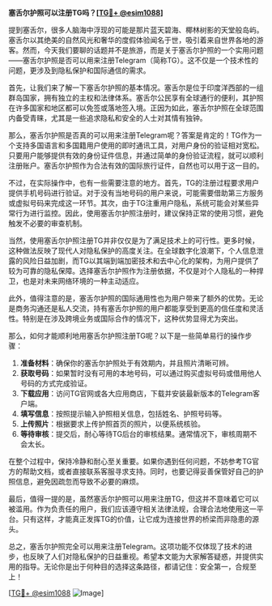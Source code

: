 **塞舌尔护照可以注册TG吗？[[TG💪+ @esim1088](https://t.me/s/esim1088)]**

提到塞舌尔，很多人脑海中浮现的可能是那片蓝天碧海、椰林树影的天堂般岛屿。塞舌尔以其绝美的自然风光和奢华的度假体验闻名于世，吸引着来自世界各地的游客。然而，今天我们要聊的话题并不是旅游，而是关于塞舌尔护照的一个实用问题——塞舌尔护照是否可以用来注册Telegram（简称TG）。这不仅是一个技术性的问题，更涉及到隐私保护和国际通信的需求。

首先，让我们来了解一下塞舌尔护照的基本情况。塞舌尔是位于印度洋西部的一组群岛国家，拥有独立的主权和法律体系。塞舌尔公民享有全球通行的便利，其护照在许多国家和地区都可以免签或落地签入境。正因为如此，塞舌尔护照在全球范围内备受青睐，尤其是一些追求隐私和安全的人士对其情有独钟。

那么，塞舌尔护照是否真的可以用来注册Telegram呢？答案是肯定的！TG作为一个支持多国语言和多国籍用户使用的即时通讯工具，对用户身份的验证相对宽松。只要用户能够提供有效的身份证件信息，并通过简单的身份验证流程，就可以顺利注册账户。塞舌尔护照作为合法有效的国际旅行证件，自然也可以用于这一目的。

不过，在实际操作中，也有一些需要注意的地方。首先，TG的注册过程要求用户提供手机号码进行验证。对于没有当地号码的用户来说，可能需要借助第三方服务或虚拟号码来完成这一环节。其次，由于TG注重用户隐私，系统可能会对某些异常行为进行监控。因此，使用塞舌尔护照注册时，建议保持正常的使用习惯，避免触发不必要的审查机制。

当然，使用塞舌尔护照注册TG并非仅仅是为了满足技术上的可行性。更多时候，这种做法反映了现代人对隐私保护的高度关注。在全球数字化浪潮下，个人信息泄露的风险日益加剧，而TG以其端到端加密技术和去中心化的架构，为用户提供了较为可靠的隐私保障。选择塞舌尔护照作为注册依据，不仅是对个人隐私的一种捍卫，也是对未来网络环境的一种主动适应。

此外，值得注意的是，塞舌尔护照的国际通用性也为用户带来了额外的优势。无论是商务沟通还是私人交流，持有塞舌尔护照的用户都能享受到更高的信任度和灵活性。特别是在涉及跨境业务或国际合作的情况下，这种优势显得尤为突出。

那么，如何才能顺利地用塞舌尔护照注册TG呢？以下是一些简单易行的操作步骤：

1. **准备材料**：确保你的塞舌尔护照处于有效期内，并且照片清晰可辨。
2. **获取号码**：如果暂时没有可用的本地号码，可以通过购买虚拟号码或借用他人号码的方式完成验证。
3. **下载应用**：访问TG官网或各大应用商店，下载并安装最新版本的Telegram客户端。
4. **填写信息**：按照提示输入护照相关信息，包括姓名、护照号码等。
5. **上传照片**：根据要求上传护照首页的照片，以便系统核验。
6. **等待审核**：提交后，耐心等待TG后台的审核结果。通常情况下，审核周期不会太长。

在整个过程中，保持冷静和耐心至关重要。如果你遇到任何问题，不妨参考TG官方的帮助文档，或者直接联系客服寻求支持。同时，也要记得妥善保管好自己的护照信息，避免因疏忽而导致不必要的麻烦。

最后，值得一提的是，虽然塞舌尔护照可以用来注册TG，但这并不意味着它可以被滥用。作为负责任的用户，我们应该遵守相关法律法规，合理合法地使用这一平台。只有这样，才能真正发挥TG的价值，让它成为连接世界的桥梁而非隐患的源头。

总之，塞舌尔护照完全可以用来注册Telegram。这项功能不仅体现了技术的进步，也反映了人们对隐私保护的日益重视。希望本文能为大家解答疑惑，并提供实用的指导。无论你是出于何种目的选择这条路径，都请记住：安全第一，合规至上！

[[TG💪+ @esim1088](https://t.me/s/esim1088) ![Image](https://i.postimg.cc/4NQfJmqS/Snipaste-2025-05-13-00-14-12.png)]